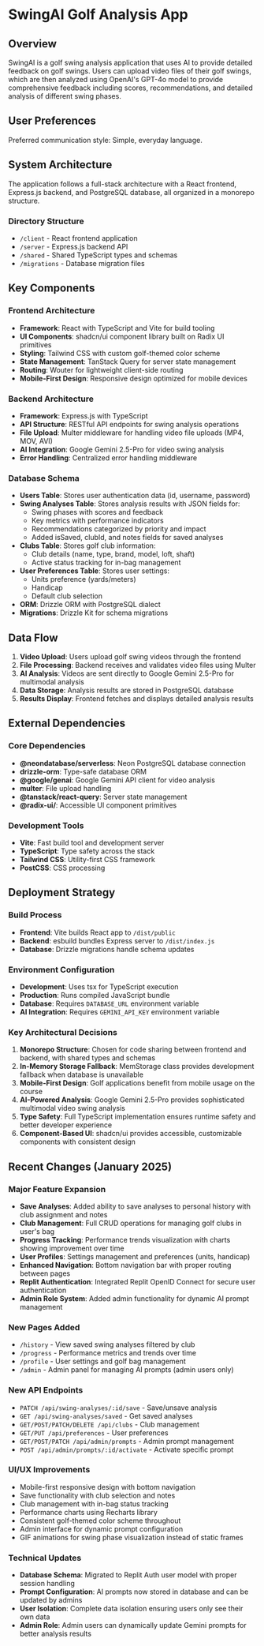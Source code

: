 # SwingAI Golf Analysis App

## Overview

SwingAI is a golf swing analysis application that uses AI to provide detailed feedback on golf swings. Users can upload video files of their golf swings, which are then analyzed using OpenAI's GPT-4o model to provide comprehensive feedback including scores, recommendations, and detailed analysis of different swing phases.

## User Preferences

Preferred communication style: Simple, everyday language.

## System Architecture

The application follows a full-stack architecture with a React frontend, Express.js backend, and PostgreSQL database, all organized in a monorepo structure.

### Directory Structure
- `/client` - React frontend application
- `/server` - Express.js backend API
- `/shared` - Shared TypeScript types and schemas
- `/migrations` - Database migration files

## Key Components

### Frontend Architecture
- **Framework**: React with TypeScript and Vite for build tooling
- **UI Components**: shadcn/ui component library built on Radix UI primitives
- **Styling**: Tailwind CSS with custom golf-themed color scheme
- **State Management**: TanStack Query for server state management
- **Routing**: Wouter for lightweight client-side routing
- **Mobile-First Design**: Responsive design optimized for mobile devices

### Backend Architecture
- **Framework**: Express.js with TypeScript
- **API Structure**: RESTful API endpoints for swing analysis operations
- **File Upload**: Multer middleware for handling video file uploads (MP4, MOV, AVI)
- **AI Integration**: Google Gemini 2.5-Pro for video swing analysis
- **Error Handling**: Centralized error handling middleware

### Database Schema
- **Users Table**: Stores user authentication data (id, username, password)
- **Swing Analyses Table**: Stores analysis results with JSON fields for:
  - Swing phases with scores and feedback
  - Key metrics with performance indicators
  - Recommendations categorized by priority and impact
  - Added isSaved, clubId, and notes fields for saved analyses
- **Clubs Table**: Stores golf club information:
  - Club details (name, type, brand, model, loft, shaft)
  - Active status tracking for in-bag management
- **User Preferences Table**: Stores user settings:
  - Units preference (yards/meters)
  - Handicap
  - Default club selection
- **ORM**: Drizzle ORM with PostgreSQL dialect
- **Migrations**: Drizzle Kit for schema migrations

## Data Flow

1. **Video Upload**: Users upload golf swing videos through the frontend
2. **File Processing**: Backend receives and validates video files using Multer
3. **AI Analysis**: Videos are sent directly to Google Gemini 2.5-Pro for multimodal analysis
4. **Data Storage**: Analysis results are stored in PostgreSQL database
5. **Results Display**: Frontend fetches and displays detailed analysis results

## External Dependencies

### Core Dependencies
- **@neondatabase/serverless**: Neon PostgreSQL database connection
- **drizzle-orm**: Type-safe database ORM
- **@google/genai**: Google Gemini API client for video analysis
- **multer**: File upload handling
- **@tanstack/react-query**: Server state management
- **@radix-ui/**: Accessible UI component primitives

### Development Tools
- **Vite**: Fast build tool and development server
- **TypeScript**: Type safety across the stack
- **Tailwind CSS**: Utility-first CSS framework
- **PostCSS**: CSS processing

## Deployment Strategy

### Build Process
- **Frontend**: Vite builds React app to `/dist/public`
- **Backend**: esbuild bundles Express server to `/dist/index.js`
- **Database**: Drizzle migrations handle schema updates

### Environment Configuration
- **Development**: Uses tsx for TypeScript execution
- **Production**: Runs compiled JavaScript bundle
- **Database**: Requires `DATABASE_URL` environment variable
- **AI Integration**: Requires `GEMINI_API_KEY` environment variable

### Key Architectural Decisions

1. **Monorepo Structure**: Chosen for code sharing between frontend and backend, with shared types and schemas
2. **In-Memory Storage Fallback**: MemStorage class provides development fallback when database is unavailable
3. **Mobile-First Design**: Golf applications benefit from mobile usage on the course
4. **AI-Powered Analysis**: Google Gemini 2.5-Pro provides sophisticated multimodal video swing analysis
5. **Type Safety**: Full TypeScript implementation ensures runtime safety and better developer experience
6. **Component-Based UI**: shadcn/ui provides accessible, customizable components with consistent design

## Recent Changes (January 2025)

### Major Feature Expansion
- **Save Analyses**: Added ability to save analyses to personal history with club assignment and notes
- **Club Management**: Full CRUD operations for managing golf clubs in user's bag
- **Progress Tracking**: Performance trends visualization with charts showing improvement over time
- **User Profiles**: Settings management and preferences (units, handicap)
- **Enhanced Navigation**: Bottom navigation bar with proper routing between pages
- **Replit Authentication**: Integrated Replit OpenID Connect for secure user authentication
- **Admin Role System**: Added admin functionality for dynamic AI prompt management

### New Pages Added
- `/history` - View saved swing analyses filtered by club
- `/progress` - Performance metrics and trends over time
- `/profile` - User settings and golf bag management
- `/admin` - Admin panel for managing AI prompts (admin users only)

### New API Endpoints
- `PATCH /api/swing-analyses/:id/save` - Save/unsave analysis
- `GET /api/swing-analyses/saved` - Get saved analyses
- `GET/POST/PATCH/DELETE /api/clubs` - Club management
- `GET/PUT /api/preferences` - User preferences
- `GET/POST/PATCH /api/admin/prompts` - Admin prompt management
- `POST /api/admin/prompts/:id/activate` - Activate specific prompt

### UI/UX Improvements
- Mobile-first responsive design with bottom navigation
- Save functionality with club selection and notes
- Club management with in-bag status tracking
- Performance charts using Recharts library
- Consistent golf-themed color scheme throughout
- Admin interface for dynamic prompt configuration
- GIF animations for swing phase visualization instead of static frames

### Technical Updates
- **Database Schema**: Migrated to Replit Auth user model with proper session handling
- **Prompt Configuration**: AI prompts now stored in database and can be updated by admins
- **User Isolation**: Complete data isolation ensuring users only see their own data
- **Admin Role**: Admin users can dynamically update Gemini prompts for better analysis results